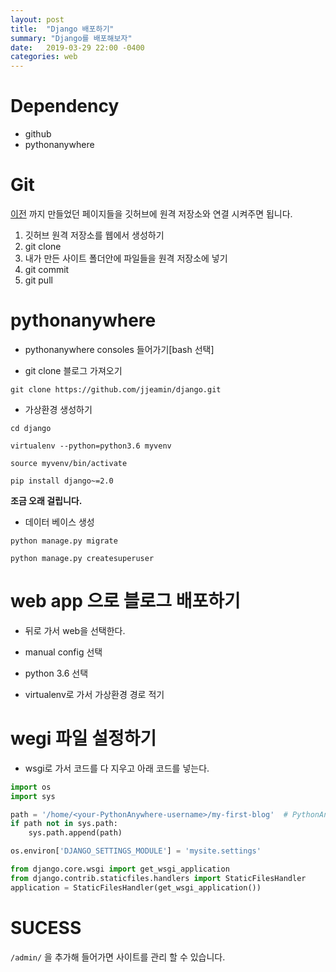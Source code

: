 ```yaml
---
layout: post
title:  "Django 배포하기"
summary: "Django를 배포해보자"
date:   2019-03-29 22:00 -0400
categories: web
---
```


# Dependency
- github
- pythonanywhere

# Git
[이전](https://jjeamin.github.io/web/2019/03/14/Django/) 까지 만들었던 페이지들을 깃허브에 원격 저장소와 연결 시켜주면 됩니다.

1. 깃허브 원격 저장소를 웹에서 생성하기
2. git clone
3. 내가 만든 사이트 폴더안에 파일들을 원격 저장소에 넣기
3. git commit
4. git pull


# pythonanywhere

- pythonanywhere consoles 들어가기[bash 선택]

- git clone 블로그 가져오기

```
git clone https://github.com/jjeamin/django.git
```

- 가상환경 생성하기

```
cd django

virtualenv --python=python3.6 myvenv

source myvenv/bin/activate

pip install django~=2.0
```

**조금 오래 걸립니다.**

- 데이터 베이스 생성

```
python manage.py migrate

python manage.py createsuperuser
```

# web app 으로 블로그 배포하기

- 뒤로 가서 web을 선택한다.

- manual config 선택

- python 3.6 선택

- virtualenv로 가서 가상환경 경로 적기

# wegi 파일 설정하기

- wsgi로 가서 코드를 다 지우고 아래 코드를 넣는다.

```python
import os
import sys

path = '/home/<your-PythonAnywhere-username>/my-first-blog'  # PythonAnywhere 계정으로 바꾸세요.
if path not in sys.path:
    sys.path.append(path)

os.environ['DJANGO_SETTINGS_MODULE'] = 'mysite.settings'

from django.core.wsgi import get_wsgi_application
from django.contrib.staticfiles.handlers import StaticFilesHandler
application = StaticFilesHandler(get_wsgi_application())
```


# SUCESS

`/admin/` 을 추가해 들어가면 사이트를 관리 할 수 있습니다.
